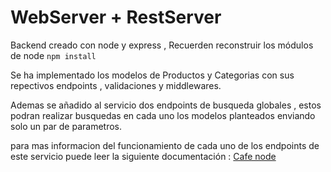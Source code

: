 # WebServer + RestServer
Backend creado con node  y express , Recuerden reconstruir  los módulos de node ``` npm install  ```

Se ha implementado los modelos de Productos y Categorias  con sus repectivos endpoints , validaciones y middlewares.

Ademas se añadido al servicio dos endpoints de busqueda globales , estos podran realizar busquedas en cada uno los modelos planteados enviando solo un par de parametros.

para mas informacion del funcionamiento de cada uno de los endpoints de este servicio puede leer la siguiente documentación : [Cafe node ](https://documenter.getpostman.com/view/23520684/2s93JwQ3DZ) 

